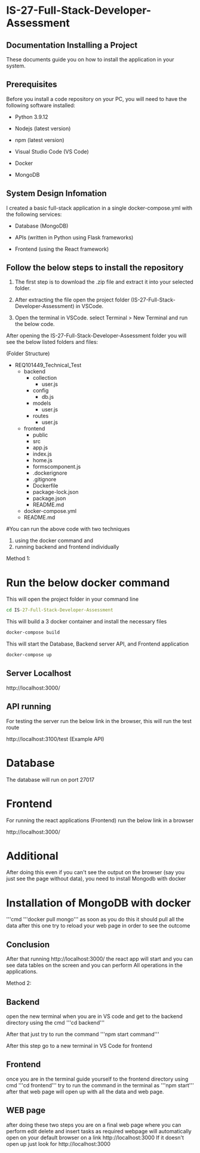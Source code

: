 # IS-27-Full-Stack-Developer-Assessment
## Documentation Installing a Project

These documents guide you on how to install the application in your system.


## Prerequisites

Before you install a code repository on your PC, you will need to have the following software installed:

* Python 3.9.12

* Nodejs (latest version)

* npm (latest version)

* Visual Studio Code (VS Code)

* Docker

* MongoDB


## System Design Infomation

I created a basic full-stack application in a single docker-compose.yml with the following services:

- Database (MongoDB)

- APIs (written in Python using Flask frameworks)

- Frontend (using the React framework)



## Follow the below steps to install the repository

1) The first step is to download the .zip file and extract it into your selected folder.

2) After extracting the file open the project folder (IS-27-Full-Stack-Developer-Assessment) in VSCode.

3) Open the terminal in VSCode. select Terminal > New Terminal and run the below code.


After opening the IS-27-Full-Stack-Developer-Assessment folder you will see the below listed folders and files:


(Folder Structure)

- REQ101449_Technical_Test
    - backend
       - collection
            - user.js
       - config
            - db.js
       - models
            - user.js
       - routes
            - user.js
    - frontend
        - public
        - src
        - app.js
        - index.js
        - home.js
        - formscomponent.js
        - .dockerignore
        - .gitignore
        - Dockerfile
        - package-lock.json
        - package.json
        - README.md
    - docker-compose.yml
    - README.md

#You can run the above code with two techniques
1. using the docker command and
2. running backend and frontend individually

Method 1:
# Run the below docker command 

This will open the project folder in your command line

```cmd
cd IS-27-Full-Stack-Developer-Assessment
```

This will build a 3 docker container and install the necessary files

```cmd
docker-compose build
```

This will start the Database, Backend server API, and  Frontend application

```cmd
docker-compose up
```

## Server Localhost

http://localhost:3000/  


## API running 

For testing the server run the below link in the browser, this will run the test route

http://localhost:3100/test  (Example API)


# Database

The database will run on port 27017


# Frontend 

For running the react applications (Frontend) run the below link in a browser

http://localhost:3000/

# Additional
After doing this even if you can't see the output on the browser (say you just see the page without data), you need to install Mongodb with docker

# Installation of MongoDB with docker
'''cmd 
'''docker pull mongo'''
as soon as you do this it should pull all the data 
after this one try to reload your web page in order to see the outcome


## Conclusion

After that running http://localhost:3000/ the react app will start and you can see data tables on the screen and you can perform All operations in the applications.


Method 2:
## Backend
open the new terminal when you are in VS code and get to the backend directory using the cmd 
'''cd backend'''

After that just try to run the command
'''npm start command'''

After this step go to a new terminal in VS Code for frontend

## Frontend
once you are in the terminal guide yourself to the frontend directory using cmd
'''cd frontend'''
try to run  the command in the terminal as
'''npm start'''
after that web page will open up with all the data and web page.



## WEB page
after doing these two steps you are on a final web page where you can perform edit delete and insert tasks as required webpage will automatically open on your default browser on a link
http://localhost:3000
If it doesn't open up just look for
http://localhost:3000





